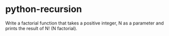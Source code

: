 # python-recursion
Write a factorial function that takes a positive integer, N as a parameter and prints the result of N! (N factorial).
